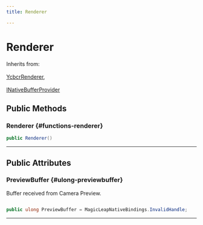 ```yaml
---
title: Renderer

---
```


# Renderer







Inherits from: <br></br>[YcbcrRenderer](/versioned_docs/version-14-Jun-2023/unity-api/api/UnityEngine.XR.MagicLeap/YcbcrRenderer/UnityEngine.XR.MagicLeap.YcbcrRenderer.md),<br></br>[INativeBufferProvider](/versioned_docs/version-14-Jun-2023/unity-api/api/UnityEngine.XR.MagicLeap/YcbcrRenderer/UnityEngine.XR.MagicLeap.YcbcrRenderer.INativeBufferProvider.md)




## Public Methods

###  Renderer {#functions-renderer}

```csharp
public Renderer()
```






-----------

## Public Attributes

### PreviewBuffer {#ulong-previewbuffer}

Buffer received from Camera Preview. 

```csharp

public ulong PreviewBuffer = MagicLeapNativeBindings.InvalidHandle;

```






-----------

